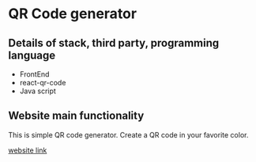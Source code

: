 # QR Code generator

## Details of stack, third party, programming language
- FrontEnd
- react-qr-code
- Java script

## Website main functionality
This is simple QR code generator. Create a QR code in your favorite color. 

<a href="https://qr-web-app.netlify.app/" target="_blank">website link</a>
